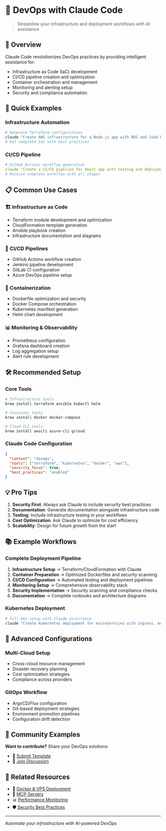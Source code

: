 # 🚀 DevOps with Claude Code

> Streamline your infrastructure and deployment workflows with AI assistance

## 🎯 Overview

Claude Code revolutionizes DevOps practices by providing intelligent assistance for:
- Infrastructure as Code (IaC) development
- CI/CD pipeline creation and optimization
- Container orchestration and management
- Monitoring and alerting setup
- Security and compliance automation

## 🚀 Quick Examples

### Infrastructure Automation
```bash
# Generate Terraform configurations
claude "Create AWS infrastructure for a Node.js app with RDS and load balancer"
# Get complete IaC with best practices
```

### CI/CD Pipeline
```yaml
# GitHub Actions workflow generation
claude "Create a CI/CD pipeline for React app with testing and deployment"
# Receive complete workflow with all stages
```

## 📋 Common Use Cases

### 🏗️ Infrastructure as Code
- Terraform module development and optimization
- CloudFormation template generation
- Ansible playbook creation
- Infrastructure documentation and diagrams

### 🔄 CI/CD Pipelines
- GitHub Actions workflow creation
- Jenkins pipeline development
- GitLab CI configuration
- Azure DevOps pipeline setup

### 🐳 Containerization
- Dockerfile optimization and security
- Docker Compose orchestration
- Kubernetes manifest generation
- Helm chart development

### 📊 Monitoring & Observability
- Prometheus configuration
- Grafana dashboard creation
- Log aggregation setup
- Alert rule development

## 🛠️ Recommended Setup

### Core Tools
```bash
# Infrastructure tools
brew install terraform ansible kubectl helm

# Container tools
brew install docker docker-compose

# Cloud CLI tools
brew install awscli azure-cli gcloud
```

### Claude Code Configuration
```json
{
  "context": "devops",
  "tools": ["terraform", "kubernetes", "docker", "aws"],
  "security_focus": true,
  "best_practices": "enabled"
}
```

## 💡 Pro Tips

1. **Security First**: Always ask Claude to include security best practices
2. **Documentation**: Generate documentation alongside infrastructure code
3. **Testing**: Include infrastructure testing in your workflows
4. **Cost Optimization**: Ask Claude to optimize for cost efficiency
5. **Scalability**: Design for future growth from the start

## 📚 Example Workflows

### Complete Deployment Pipeline
1. **Infrastructure Setup** → Terraform/CloudFormation with Claude
2. **Container Preparation** → Optimized Dockerfiles and security scanning
3. **CI/CD Configuration** → Automated testing and deployment pipelines
4. **Monitoring Setup** → Comprehensive observability stack
5. **Security Implementation** → Security scanning and compliance checks
6. **Documentation** → Complete runbooks and architecture diagrams

### Kubernetes Deployment
```bash
# Full K8s setup with Claude assistance
claude "Create Kubernetes deployment for microservices with ingress, monitoring, and autoscaling"
```

## 🔧 Advanced Configurations

### Multi-Cloud Setup
- Cross-cloud resource management
- Disaster recovery planning
- Cost optimization strategies
- Compliance across providers

### GitOps Workflow
- ArgoCD/Flux configuration
- Git-based deployment strategies
- Environment promotion pipelines
- Configuration drift detection

## 🤝 Community Examples

**Want to contribute?** Share your DevOps solutions:
- 📝 [Submit Template](../../.github/ISSUE_TEMPLATE/feature_request.md)
- 💬 [Join Discussion](https://github.com/amirbrooks/claude-for-all/discussions)

## 🔗 Related Resources

- 🐳 [Docker & VPS Deployment](../../docker-vps/)
- 🔌 [MCP Servers](../../mcp-servers/)
- 📊 [Performance Monitoring](../../performance/)
- 🛡️ [Security Best Practices](../../SECURITY-BEST-PRACTICES.md)

---

*Automate your infrastructure with AI-powered DevOps*